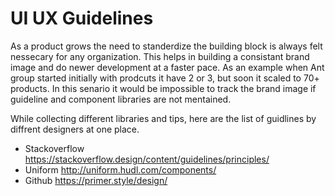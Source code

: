 # UI UX Guidelines

As a product grows the need to standerdize the building block is always felt nessecary for any organization. This helps in building a consistant brand image and do newer
development at a faster pace. As an example when Ant group started initially with prodcuts it have 2 or 3, but soon it scaled to 70+ products. In this senario it would be impossible
to track the brand image if guideline and component libraries are not mentained.

While collecting different libraries and tips, here are the list of guidlines by diffrent designers at one place.

- Stackoverflow https://stackoverflow.design/content/guidelines/principles/
- Uniform http://uniform.hudl.com/components/
- Github https://primer.style/design/
